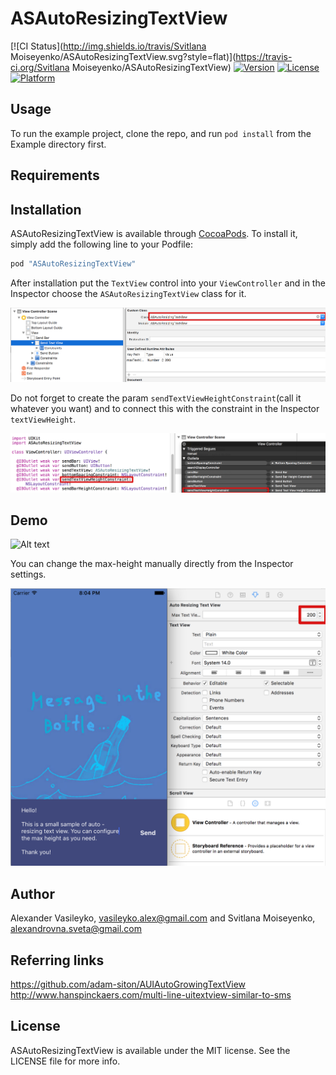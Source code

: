 # ASAutoResizingTextView

[![CI Status](http://img.shields.io/travis/Svitlana Moiseyenko/ASAutoResizingTextView.svg?style=flat)](https://travis-ci.org/Svitlana Moiseyenko/ASAutoResizingTextView)
[![Version](https://img.shields.io/cocoapods/v/ASAutoResizingTextView.svg?style=flat)](http://cocoapods.org/pods/ASAutoResizingTextView)
[![License](https://img.shields.io/cocoapods/l/ASAutoResizingTextView.svg?style=flat)](http://cocoapods.org/pods/ASAutoResizingTextView)
[![Platform](https://img.shields.io/cocoapods/p/ASAutoResizingTextView.svg?style=flat)](http://cocoapods.org/pods/ASAutoResizingTextView)

## Usage

To run the example project, clone the repo, and run `pod install` from the Example directory first.

## Requirements

## Installation

ASAutoResizingTextView is available through [CocoaPods](http://cocoapods.org). To install
it, simply add the following line to your Podfile:



```ruby
pod "ASAutoResizingTextView"
```


After installation put the `TextView` control into your `ViewController` and in the Inspector choose the `ASAutoResizingTextView` class for it. 

![Alt text](https://github.com/svetlanama/ASAutoResizingTextView/blob/master/Example/images/configuration1.png "Demo")

Do not forget to create the param `sendTextViewHeightConstraint`(call it whatever you want) and to connect this with the constraint in the Inspector `textViewHeight`.

![Alt text](https://github.com/svetlanama/ASAutoResizingTextView/blob/master/Example/images/configuration2.png "Demo")


## Demo

![Alt text](https://github.com/svetlanama/ASAutoResizingTextView/blob/master/Example/images/animation.gif "Demo")


You can change the max-height manually directly from the Inspector settings.

![Alt text](https://github.com/svetlanama/ASAutoResizingTextView/blob/master/Example/images/demo_max_height.png "Max Height Demo")


## Author

Alexander Vasileyko, vasileyko.alex@gmail.com and Svitlana Moiseyenko, alexandrovna.sveta@gmail.com

## Referring links
https://github.com/adam-siton/AUIAutoGrowingTextView
http://www.hanspinckaers.com/multi-line-uitextview-similar-to-sms

## License

ASAutoResizingTextView is available under the MIT license. See the LICENSE file for more info.
